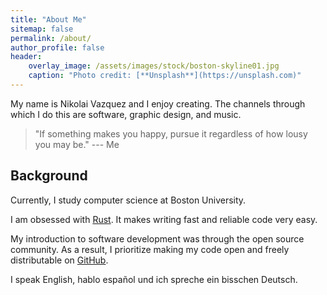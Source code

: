 ```yaml
---
title: "About Me"
sitemap: false
permalink: /about/
author_profile: false
header:
    overlay_image: /assets/images/stock/boston-skyline01.jpg
    caption: "Photo credit: [**Unsplash**](https://unsplash.com)"
---
```


My name is Nikolai Vazquez and I enjoy creating. The channels through which I do
this are software, graphic design, and music.

> "If something makes you happy, pursue it regardless of how lousy you may be."
> --- Me

## Background

Currently, I study computer science at Boston University.

I am obsessed with [Rust]. It makes writing fast and reliable code very easy.

My introduction to software development was through the open source community.
As a result, I prioritize making my code open and freely distributable on
[GitHub][gh].

I speak English, hablo español und ich spreche ein bisschen Deutsch.

[gh]: https://github.com/nvzqz
[Rust]: https://www.rust-lang.org
